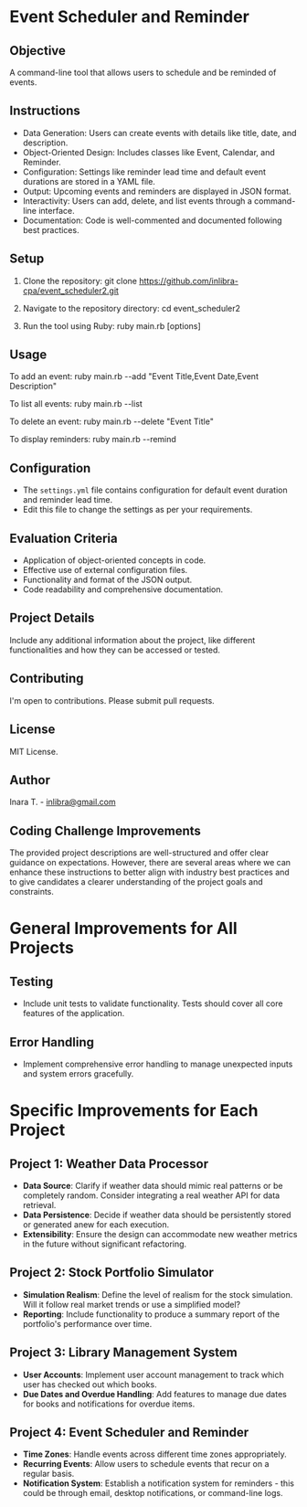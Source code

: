 # Event Scheduler and Reminder

## Objective
A command-line tool that allows users to schedule and be reminded of events.

## Instructions
- Data Generation: Users can create events with details like title, date, and description.
- Object-Oriented Design: Includes classes like Event, Calendar, and Reminder.
- Configuration: Settings like reminder lead time and default event durations are stored in a YAML file.
- Output: Upcoming events and reminders are displayed in JSON format.
- Interactivity: Users can add, delete, and list events through a command-line interface.
- Documentation: Code is well-commented and documented following best practices.

## Setup
1. Clone the repository:
git clone https://github.com/inlibra-cpa/event_scheduler2.git

2. Navigate to the repository directory:
cd event_scheduler2

3. Run the tool using Ruby:
ruby main.rb [options]


## Usage
To add an event:
ruby main.rb --add "Event Title,Event Date,Event Description"


To list all events:
ruby main.rb --list


To delete an event:
ruby main.rb --delete "Event Title"


To display reminders:
ruby main.rb --remind


## Configuration
- The `settings.yml` file contains configuration for default event duration and reminder lead time.
- Edit this file to change the settings as per your requirements.

## Evaluation Criteria
- Application of object-oriented concepts in code.
- Effective use of external configuration files.
- Functionality and format of the JSON output.
- Code readability and comprehensive documentation.

## Project Details
Include any additional information about the project, like different functionalities and how they can be accessed or tested.

## Contributing
I'm open to contributions. 
Please submit pull requests.

## License
MIT License.

## Author
Inara T. - inlibra@gmail.com


## Coding Challenge Improvements

The provided project descriptions are well-structured and offer clear guidance on expectations. 
However, there are several areas where we can enhance these instructions to better align with industry best practices 
and to give candidates a clearer understanding of the project goals and constraints.

# General Improvements for All Projects

## Testing
- Include unit tests to validate functionality. Tests should cover all core features of the application.

## Error Handling
- Implement comprehensive error handling to manage unexpected inputs and system errors gracefully.

# Specific Improvements for Each Project

## Project 1: Weather Data Processor
- **Data Source**: Clarify if weather data should mimic real patterns or be completely random. Consider integrating a real weather API for data retrieval.
- **Data Persistence**: Decide if weather data should be persistently stored or generated anew for each execution.
- **Extensibility**: Ensure the design can accommodate new weather metrics in the future without significant refactoring.

## Project 2: Stock Portfolio Simulator
- **Simulation Realism**: Define the level of realism for the stock simulation. Will it follow real market trends or use a simplified model?
- **Reporting**: Include functionality to produce a summary report of the portfolio's performance over time.

## Project 3: Library Management System
- **User Accounts**: Implement user account management to track which user has checked out which books.
- **Due Dates and Overdue Handling**: Add features to manage due dates for books and notifications for overdue items.

## Project 4: Event Scheduler and Reminder
- **Time Zones**: Handle events across different time zones appropriately.
- **Recurring Events**: Allow users to schedule events that recur on a regular basis.
- **Notification System**: Establish a notification system for reminders - this could be through email, desktop notifications, or command-line logs.

